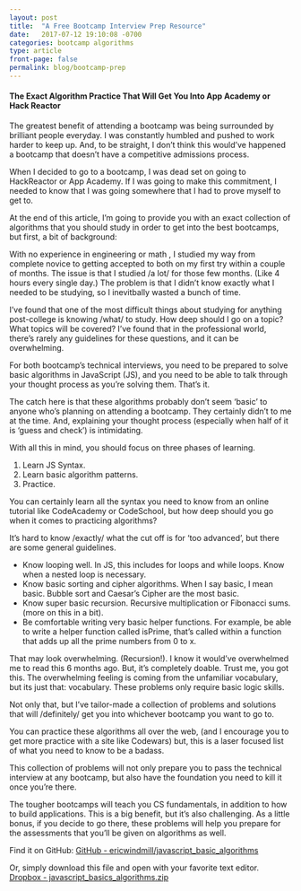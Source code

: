```yaml
---
layout: post
title:  "A Free Bootcamp Interview Prep Resource"
date:   2017-07-12 19:10:08 -0700
categories: bootcamp algorithms
type: article
front-page: false
permalink: blog/bootcamp-prep
---
```

#### The Exact Algorithm Practice That Will Get You Into App Academy or Hack Reactor
The greatest benefit of attending a bootcamp was being surrounded by brilliant people everyday. I was constantly humbled and pushed to work harder to keep up.  And, to be straight, I don’t think this would’ve happened a bootcamp that doesn’t have a competitive admissions process. 

When I decided to go to a bootcamp, I was dead set on going to HackReactor or App Academy.  If I was going to make this commitment, I needed to know that I was going somewhere that I had to prove myself to get to. 

At the end of this article, I’m going to provide you with an exact collection of algorithms that you should study in order to get into the best bootcamps, but first, a bit of background: 

 With no experience in engineering or math , I studied my way from complete novice to getting accepted to both on my first try within a couple of months.  The issue is that I studied /a lot/ for those few months. (Like 4 hours every single day.) The problem is that I didn’t know exactly what I needed to be studying, so I inevitbally wasted a bunch of time.

I’ve found that one of the most difficult things about studying for anything post-college is knowing /what/ to study. How deep should I go on a topic? What topics will be covered? I’ve found that in the professional world, there’s rarely any guidelines for these questions, and it can be overwhelming. 

For both bootcamp’s technical interviews, you need to be prepared to solve basic algorithms in JavaScript (JS), and you need to be able to talk through your thought process as you’re solving them. That’s it.  

The catch here is that these algorithms probably don’t seem  ‘basic’ to anyone who’s planning on attending a bootcamp. They certainly didn’t to me at the time. And, explaining your thought process (especially when half of it is ‘guess and check’) is intimidating. 

With all this in mind, you should focus on three phases of learning.
1. Learn JS Syntax. 
2. Learn basic algorithm patterns.
3. Practice. 

You can certainly learn all the syntax you need to know from an online tutorial like CodeAcademy or CodeSchool, but how deep should you go when it comes to practicing algorithms? 

It’s hard to know /exactly/ what the cut off is for ‘too advanced’,  but there are some general guidelines.
* Know looping well. In JS, this includes for loops and while loops.  Know when a nested loop is necessary.
* Know basic sorting and cipher algorithms. When I say basic, I mean basic. Bubble sort and Caesar’s Cipher are the most basic. 
* Know super basic recursion. Recursive multiplication or Fibonacci  sums.(more on this in a bit).
* Be comfortable writing very basic helper functions. For example, be able to write a helper function called isPrime, that’s called within a function that adds up all the prime numbers from 0 to x. 

That may look overwhelming. (Recursion!). I know it would’ve overwhelmed me to read this 6 months ago. But, it’s completely doable. Trust me, you got this. The overwhelming feeling is coming from the unfamiliar vocabulary, but its just that: vocabulary. These problems only require basic logic skills. 

Not only that, but I’ve tailor-made a collection of problems and solutions that will /definitely/ get you into whichever bootcamp you want to go to.

You can practice these algorithms all over the web, (and I encourage you to get more practice with a site like Codewars) but, this is a laser focused list of what you need to know to be a badass.

This collection of problems will not only prepare you to pass the technical interview at any bootcamp, but also have the foundation you need to kill it once you’re there.  

The tougher bootcamps will teach you CS fundamentals, in addition to how to build applications. This is a big benefit, but it’s also challenging.  As a little bonus, if you decide to go there, these problems will help you prepare for the assessments that you’ll be given on algorithms as well.  

Find it on GitHub:
[GitHub - ericwindmill/javascript_basic_algorithms](https://github.com/ericwindmill/javascript_basic_algorithms)

Or, simply download this file and open with your favorite text editor. 
[Dropbox - javascript_basics_algorithms.zip](https://www.dropbox.com/s/tk1u1j9fjk0kw0o/javascript_basics_algorithms.zip?dl=0)